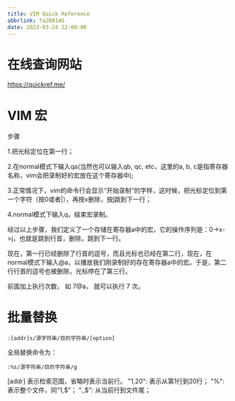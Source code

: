 ```yaml
---
title: VIM Quick Reference
abbrlink: 7a208146
date: 2023-03-24 22:00:00
---
```


# 在线查询网站

https://quickref.me/


# VIM 宏

步骤

1.把光标定位在第一行；

2.在normal模式下输入qa(当然也可以输入qb, qc, etc，这里的a, b, c是指寄存器名称，vim会把录制好的宏放在这个寄存器中);

3.正常情况下，vim的命令行会显示“开始录制”的字样，这时候，把光标定位到第一个字符（按0或者|），再按x删除，按j跳到下一行；

4.normal模式下输入q，结束宏录制。

经过以上步骤，我们定义了一个存储在寄存器a中的宏，它的操作序列是：0->x->j，也就是跳到行首，删除，跳到下一行。

现在，第一行已经删除了行首的逗号，而且光标也已经在第二行，现在，在normal模式下输入@a，以播放我们刚录制好的存在寄存器a中的宏。于是，第二行行首的逗号也被删除，光标停在了第三行。

前面加上执行次数， 如 7@a， 就可以执行 7 次。


# 批量替换
```
:[addr]s/源字符串/目的字符串/[option]
```
全局替换命令为：
```
:%s/源字符串/目的字符串/g
```

[addr] 表示检索范围，省略时表示当前行。
"1,20": 表示从第1行到20行；
"%": 表示整个文件，同“1,$”；
".,$": 从当前行到文件尾；
